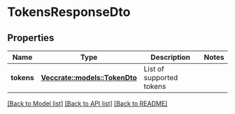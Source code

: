 # TokensResponseDto

## Properties

Name | Type | Description | Notes
------------ | ------------- | ------------- | -------------
**tokens** | [**Vec<crate::models::TokenDto>**](TokenDto.md) | List of supported tokens | 

[[Back to Model list]](../README.md#documentation-for-models) [[Back to API list]](../README.md#documentation-for-api-endpoints) [[Back to README]](../README.md)


